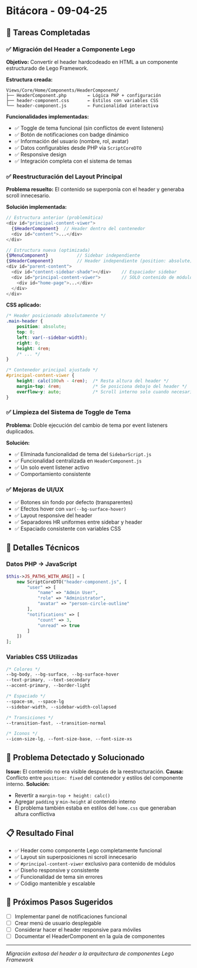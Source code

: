 # Bitácora - 09-04-25

## 🎯 Tareas Completadas

### ✅ Migración del Header a Componente Lego
**Objetivo:** Convertir el header hardcodeado en HTML a un componente estructurado de Lego Framework.

**Estructura creada:**
```
Views/Core/Home/Components/HeaderComponent/
├── HeaderComponent.php        ← Lógica PHP + configuración
├── header-component.css       ← Estilos con variables CSS
└── header-component.js        ← Funcionalidad interactiva
```

**Funcionalidades implementadas:**
- ✅ Toggle de tema funcional (sin conflictos de event listeners)
- ✅ Botón de notificaciones con badge dinámico
- ✅ Información del usuario (nombre, rol, avatar)
- ✅ Datos configurables desde PHP via `ScriptCoreDTO`
- ✅ Responsive design
- ✅ Integración completa con el sistema de temas

### ✅ Reestructuración del Layout Principal
**Problema resuelto:** El contenido se superponía con el header y generaba scroll innecesario.

**Solución implementada:**
```php
// Estructura anterior (problemática)
<div id="principal-content-viwer">
  {$HeaderComponent}  // Header dentro del contenedor
  <div id="content">...</div>
</div>

// Estructura nueva (optimizada)
{$MenuComponent}           // Sidebar independiente
{$HeaderComponent}         // Header independiente (position: absolute)
<div id="parent-content">
  <div id="content-sidebar-shade"></div>    // Espaciador sidebar
  <div id="principal-content-viwer">        // SOLO contenido de módulos
    <div id="home-page">...</div>
  </div>
</div>
```

**CSS aplicado:**
```css
/* Header posicionado absolutamente */
.main-header {
    position: absolute;
    top: 0;
    left: var(--sidebar-width);
    right: 0;
    height: 4rem;
    /* ... */
}

/* Contenedor principal ajustado */
#principal-content-viwer {
    height: calc(100vh - 4rem);  /* Resta altura del header */
    margin-top: 4rem;            /* Se posiciona debajo del header */
    overflow-y: auto;            /* Scroll interno solo cuando necesario */
}
```

### ✅ Limpieza del Sistema de Toggle de Tema
**Problema:** Doble ejecución del cambio de tema por event listeners duplicados.

**Solución:**
- ✅ Eliminada funcionalidad de tema del `SidebarScript.js`
- ✅ Funcionalidad centralizada en `HeaderComponent.js`
- ✅ Un solo event listener activo
- ✅ Comportamiento consistente

### ✅ Mejoras de UI/UX
- ✅ Botones sin fondo por defecto (transparentes)
- ✅ Efectos hover con `var(--bg-surface-hover)`
- ✅ Layout responsive del header
- ✅ Separadores HR uniformes entre sidebar y header
- ✅ Espaciado consistente con variables CSS

## 🔧 Detalles Técnicos

### Datos PHP → JavaScript
```php
$this->JS_PATHS_WITH_ARG[] = [
    new ScriptCoreDTO("header-component.js", [
        "user" => [
            "name" => "Admin User",
            "role" => "Administrator",
            "avatar" => "person-circle-outline"
        ],
        "notifications" => [
            "count" => 3,
            "unread" => true
        ]
    ])
];
```

### Variables CSS Utilizadas
```css
/* Colores */
--bg-body, --bg-surface, --bg-surface-hover
--text-primary, --text-secondary
--accent-primary, --border-light

/* Espaciado */
--space-sm, --space-lg
--sidebar-width, --sidebar-width-collapsed

/* Transiciones */
--transition-fast, --transition-normal

/* Iconos */
--icon-size-lg, --font-size-base, --font-size-xs
```

## 🚨 Problema Detectado y Solucionado
**Issue:** El contenido no era visible después de la reestructuración.
**Causa:** Conflicto entre `position: fixed` del contenedor y estilos del componente interno.
**Solución:** 
- Revertir a `margin-top + height: calc()` 
- Agregar `padding` y `min-height` al contenido interno
- El problema también estaba en estilos del `home.css` que generaban altura conflictiva

## 📋 Resultado Final
- ✅ Header como componente Lego completamente funcional
- ✅ Layout sin superposiciones ni scroll innecesario
- ✅ `#principal-content-viwer` exclusivo para contenido de módulos
- ✅ Diseño responsive y consistente
- ✅ Funcionalidad de tema sin errores
- ✅ Código mantenible y escalable

## 🎯 Próximos Pasos Sugeridos
- [ ] Implementar panel de notificaciones funcional
- [ ] Crear menú de usuario desplegable
- [ ] Considerar hacer el header responsive para móviles
- [ ] Documentar el HeaderComponent en la guía de componentes

---
*Migración exitosa del header a la arquitectura de componentes Lego Framework*